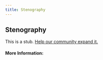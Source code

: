 ```yaml
---
title: Stenography
---
```


## Stenography

This is a stub. [Help our community expand it.](https://github.com/freeCodeCamp/guide-articles/tree/master/articles/Security/Stenography/index.md)

<!-- The article goes here, in GitHub-flavored Markdown. Feel free to add YouTube videos, images, and CodePen/JSBin embeds  -->

#### More Information:
<!-- Please add any articles you think might be helpful to read before writing the article -->


